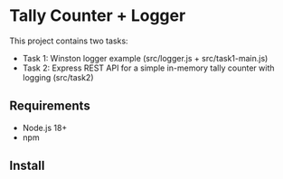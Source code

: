 # Tally Counter + Logger


This project contains two tasks:


- Task 1: Winston logger example (src/logger.js + src/task1-main.js)
- Task 2: Express REST API for a simple in-memory tally counter with logging (src/task2)


## Requirements


- Node.js 18+
- npm


## Install